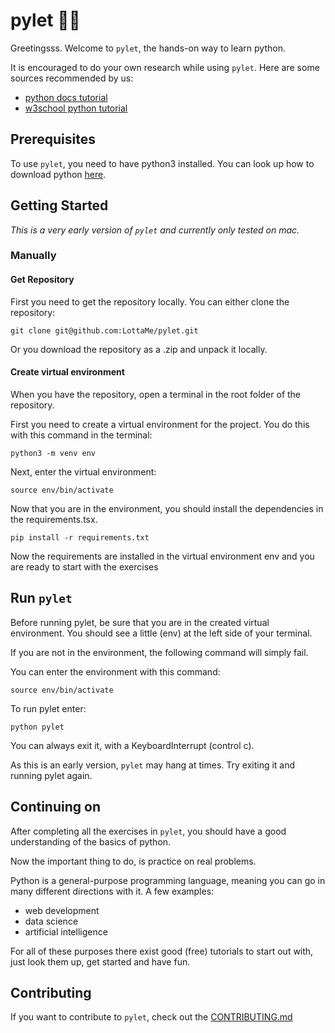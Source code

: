 # pylet 🐍🤍

Greetingsss. Welcome to `pylet`, the hands-on way to learn python.

It is encouraged to do your own research while using `pylet`. Here are some sources recommended by us:

- [python docs tutorial](https://docs.python.org/3/tutorial/index.html)
- [w3school python tutorial](https://www.w3schools.com/python/)

## Prerequisites

To use `pylet`, you need to have python3 installed.
You can look up how to download python [here](https://www.python.org/downloads/).

## Getting Started

_This is a very early version of `pylet` and currently only tested on mac._

### Manually

#### Get Repository

First you need to get the repository locally.
You can either clone the repository:

```
git clone git@github.com:LottaMe/pylet.git
```

Or you download the repository as a .zip and unpack it locally.

#### Create virtual environment

When you have the repository, open a terminal in the root folder of the repository.

First you need to create a virtual environment for the project. You do this with this command in the terminal:

```
python3 -m venv env
```

Next, enter the virtual environment:

```
source env/bin/activate
```

Now that you are in the environment, you should install the dependencies in the requirements.tsx.

```
pip install -r requirements.txt
```

Now the requirements are installed in the virtual environment env and you are ready to start with the exercises

## Run `pylet`

Before running pylet, be sure that you are in the created virtual environment. You should see a little (env) at the left side of your terminal.

If you are not in the environment, the following command will simply fail.

You can enter the environment with this command:

```
source env/bin/activate
```

To run pylet enter:

```
python pylet
```

You can always exit it, with a KeyboardInterrupt (control c).

As this is an early version, `pylet` may hang at times. Try exiting it and running pylet again.

## Continuing on

After completing all the exercises in `pylet`, you should have a good understanding of the basics of python.

Now the important thing to do, is practice on real problems.

Python is a general-purpose programming language, meaning you can go in many different directions with it. A few examples:

- web development
- data science
- artificial intelligence

For all of these purposes there exist good (free) tutorials to start out with, just look them up, get started and have fun.

## Contributing

If you want to contribute to `pylet`, check out the [CONTRIBUTING.md](/CONTRIBUTING.MD)
